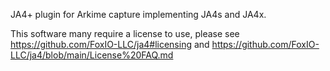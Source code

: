 JA4+ plugin for Arkime capture implementing JA4s and JA4x.

This software many require a license to use, please see
https://github.com/FoxIO-LLC/ja4#licensing and
https://github.com/FoxIO-LLC/ja4/blob/main/License%20FAQ.md
